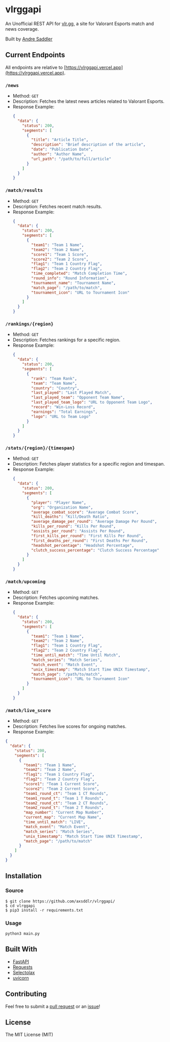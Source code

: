 # vlrggapi

An Unofficial REST API for [vlr.gg](https://www.vlr.gg/), a site for Valorant Esports match and news coverage.

Built by [Andre Saddler](https://github.com/axsddlr/)

## Current Endpoints

All endpoints are relative to [https://vlrggapi.vercel.app](https://vlrggapi.vercel.app).

### `/news`

- Method: `GET`
- Description: Fetches the latest news articles related to Valorant Esports.
- Response Example:
  ```json
  {
    "data": {
      "status": 200,
      "segments": [
        {
          "title": "Article Title",
          "description": "Brief description of the article",
          "date": "Publication Date",
          "author": "Author Name",
          "url_path": "/path/to/full/article"
        }
      ]
    }
  }
  ```

### `/match/results`

- Method: `GET`
- Description: Fetches recent match results.
- Response Example:
  ```json
  {
    "data": {
      "status": 200,
      "segments": [
        {
          "team1": "Team 1 Name",
          "team2": "Team 2 Name",
          "score1": "Team 1 Score",
          "score2": "Team 2 Score",
          "flag1": "Team 1 Country Flag",
          "flag2": "Team 2 Country Flag",
          "time_completed": "Match Completion Time",
          "round_info": "Round Information",
          "tournament_name": "Tournament Name",
          "match_page": "/path/to/match",
          "tournament_icon": "URL to Tournament Icon"
        }
      ]
    }
  }
  ```

### `/rankings/{region}`

- Method: `GET`
- Description: Fetches rankings for a specific region.
- Response Example:
  ```json
  {
    "data": {
      "status": 200,
      "segments": [
        {
          "rank": "Team Rank",
          "team": "Team Name",
          "country": "Country",
          "last_played": "Last Played Match",
          "last_played_team": "Opponent Team Name",
          "last_played_team_logo": "URL to Opponent Team Logo",
          "record": "Win-Loss Record",
          "earnings": "Total Earnings",
          "logo": "URL to Team Logo"
        }
      ]
    }
  }
  ```

### `/stats/{region}/{timespan}`

- Method: `GET`
- Description: Fetches player statistics for a specific region and timespan.
- Response Example:
  ```json
  {
    "data": {
      "status": 200,
      "segments": [
        {
          "player": "Player Name",
          "org": "Organization Name",
          "average_combat_score": "Average Combat Score",
          "kill_deaths": "Kill/Death Ratio",
          "average_damage_per_round": "Average Damage Per Round",
          "kills_per_round": "Kills Per Round",
          "assists_per_round": "Assists Per Round",
          "first_kills_per_round": "First Kills Per Round",
          "first_deaths_per_round": "First Deaths Per Round",
          "headshot_percentage": "Headshot Percentage",
          "clutch_success_percentage": "Clutch Success Percentage"
        }
      ]
    }
  }
  ```

### `/match/upcoming`

- Method: `GET`
- Description: Fetches upcoming matches.
- Response Example:
  ```json
  {
    "data": {
      "status": 200,
      "segments": [
        {
          "team1": "Team 1 Name",
          "team2": "Team 2 Name",
          "flag1": "Team 1 Country Flag",
          "flag2": "Team 2 Country Flag",
          "time_until_match": "Time Until Match",
          "match_series": "Match Series",
          "match_event": "Match Event",
          "unix_timestamp": "Match Start Time UNIX Timestamp",
          "match_page": "/path/to/match",
          "tournament_icon": "URL to Tournament Icon"
        }
      ]
    }
  }
  ```

### `/match/live_score`

- Method: `GET`
- Description: Fetches live scores for ongoing matches.
- Response Example:
```json
{
  "data": {
    "status": 200,
    "segments": [
      {
        "team1": "Team 1 Name",
        "team2": "Team 2 Name",
        "flag1": "Team 1 Country Flag",
        "flag2": "Team 2 Country Flag",
        "score1": "Team 1 Current Score",
        "score2": "Team 2 Current Score",
        "team1_round_ct": "Team 1 CT Rounds",
        "team1_round_t": "Team 1 T Rounds",
        "team2_round_ct": "Team 2 CT Rounds",
        "team2_round_t": "Team 2 T Rounds",
        "map_number": "Current Map Number",
        "current_map": "Current Map Name",
        "time_until_match": "LIVE",
        "match_event": "Match Event",
        "match_series": "Match Series",
        "unix_timestamp": "Match Start Time UNIX Timestamp",
        "match_page": "/path/to/match"
      }
    ]
  }
}
```


## Installation

### Source

```
$ git clone https://github.com/axsddlr/vlrggapi/
$ cd vlrggapi
$ pip3 install -r requirements.txt
```

### Usage

```
python3 main.py
```

## Built With

- [FastAPI](https://fastapi.tiangolo.com/)
- [Requests](https://requests.readthedocs.io/en/master/)
- [Selectolax](https://github.com/rushter/selectolax)
- [uvicorn](https://www.uvicorn.org/)

## Contributing

Feel free to submit a [pull request](https://github.com/axsddlr/vlrggapi/pull/new/master) or an [issue](https://github.com/axsddlr/vlrggapi/issues/new)!

## License

The MIT License (MIT)
